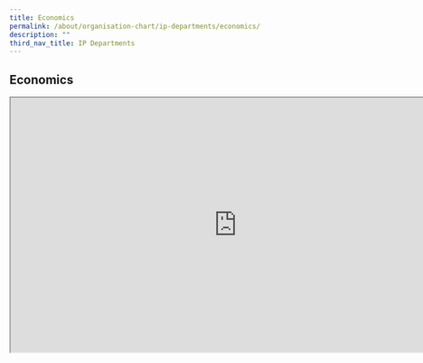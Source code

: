 ```yaml
---
title: Economics
permalink: /about/organisation-chart/ip-departments/economics/
description: ""
third_nav_title: IP Departments
---
```

<h2>Economics</h2>
<div><p>
<iframe src="https://docs.google.com/document/d/e/2PACX-1vS4nMRuJ5GKcS3Kj5B5QgM8nuFvPlZJZKWK66lNqJOmdmDKNQZ8FttaOizZ6VHjlANpk9H9CNLNqKs1/pub?embedded=true" width=800px height=450px scrolling="no"></iframe>
</p></div>